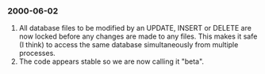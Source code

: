 ### 2000\-06\-02

1. All database files to be modified by an UPDATE, INSERT or DELETE are
now locked before any changes are made to any files.
This makes it safe (I think) to access
the same database simultaneously from multiple processes.
2. The code appears stable so we are now calling it "beta".



